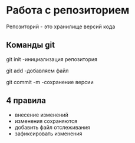 # Работа с репозиторием

Репозиторий - это хранилище версий кода

## Команды git

git init -инициализация репозитория

git add -добавляем файл

git commit -m -сохранение версии


## 4 правила

* внесение изменений
* изменения сохраняются
* добавить файл отслеживания
* зафиксировать изменения
